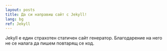 ```yaml
---
layout: posts
title: Да си направиш сайт с Jekyll!
lang: bg
ref: Jekyll
---
```


Jekyll е един страхотен статичен сайт генератор. Благодарение на него не се налага да пишем повтарящ се код.
